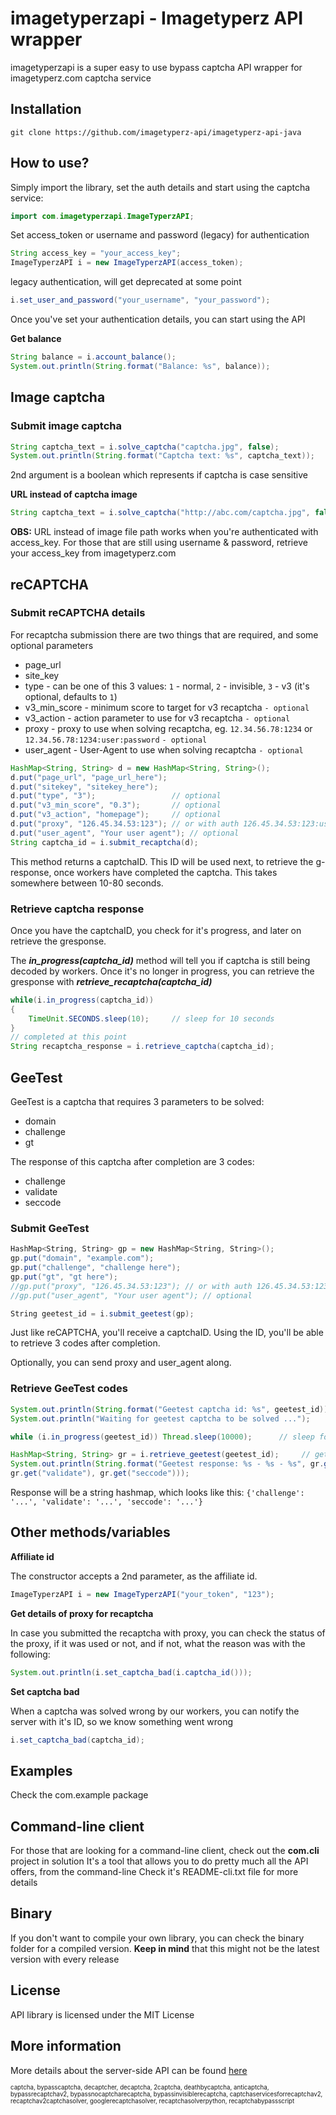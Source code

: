 imagetyperzapi - Imagetyperz API wrapper
=========================================
imagetyperzapi is a super easy to use bypass captcha API wrapper for imagetyperz.com captcha service

## Installation

    git clone https://github.com/imagetyperz-api/imagetyperz-api-java

## How to use?

Simply import the library, set the auth details and start using the captcha service:

``` java
import com.imagetyperzapi.ImageTyperzAPI;
```
Set access_token or username and password (legacy) for authentication

``` java
String access_key = "your_access_key";
ImageTyperzAPI i = new ImageTyperzAPI(access_token);
```
legacy authentication, will get deprecated at some point
``` java
i.set_user_and_password("your_username", "your_password");
```
Once you've set your authentication details, you can start using the API

**Get balance**

``` java
String balance = i.account_balance();
System.out.println(String.format("Balance: %s", balance));
```
## Image captcha

### Submit image captcha

``` java
String captcha_text = i.solve_captcha("captcha.jpg", false);
System.out.println(String.format("Captcha text: %s", captcha_text));
```
2nd argument is a boolean which represents if captcha is case sensitive

**URL instead of captcha image**
``` java
String captcha_text = i.solve_captcha("http://abc.com/captcha.jpg", false);
```
**OBS:** URL instead of image file path works when you're authenticated with access_key.
 For those that are still using username & password, retrieve your access_key from 
 imagetyperz.com

## reCAPTCHA

### Submit reCAPTCHA details

For recaptcha submission there are two things that are required, and some optional parameters
- page_url
- site_key
- type - can be one of this 3 values: `1` - normal, `2` - invisible, `3` - v3 (it's optional, defaults to `1`)
- v3_min_score - minimum score to target for v3 recaptcha `- optional`
- v3_action - action parameter to use for v3 recaptcha `- optional`
- proxy - proxy to use when solving recaptcha, eg. `12.34.56.78:1234` or `12.34.56.78:1234:user:password` `- optional`
- user_agent - User-Agent to use when solving recaptcha `- optional` 

``` java
HashMap<String, String> d = new HashMap<String, String>();
d.put("page_url", "page_url_here");
d.put("sitekey", "sitekey_here");
d.put("type", "3");                 // optional
d.put("v3_min_score", "0.3");       // optional
d.put("v3_action", "homepage");     // optional
d.put("proxy", "126.45.34.53:123"); // or with auth 126.45.34.53:123:user:pass - optional
d.put("user_agent", "Your user agent"); // optional
String captcha_id = i.submit_recaptcha(d);
```
This method returns a captchaID. This ID will be used next, to retrieve the g-response, once workers have
completed the captcha. This takes somewhere between 10-80 seconds.

### Retrieve captcha response

Once you have the captchaID, you check for it's progress, and later on retrieve the gresponse.

The ***in_progress(captcha_id)*** method will tell you if captcha is still being decoded by workers.
Once it's no longer in progress, you can retrieve the gresponse with ***retrieve_recaptcha(captcha_id)***

``` java
while(i.in_progress(captcha_id))
{
    TimeUnit.SECONDS.sleep(10);     // sleep for 10 seconds
}
// completed at this point
String recaptcha_response = i.retrieve_captcha(captcha_id);
```


## GeeTest

GeeTest is a captcha that requires 3 parameters to be solved:
- domain
- challenge
- gt

The response of this captcha after completion are 3 codes:
- challenge
- validate
- seccode

### Submit GeeTest
```csharp
HashMap<String, String> gp = new HashMap<String, String>();
gp.put("domain", "example.com");
gp.put("challenge", "challenge here");
gp.put("gt", "gt here");
//gp.put("proxy", "126.45.34.53:123"); // or with auth 126.45.34.53:123:user:pass - optional
//gp.put("user_agent", "Your user agent"); // optional

String geetest_id = i.submit_geetest(gp);
```

Just like reCAPTCHA, you'll receive a captchaID.
Using the ID, you'll be able to retrieve 3 codes after completion.

Optionally, you can send proxy and user_agent along.

### Retrieve GeeTest codes
```java
System.out.println(String.format("Geetest captcha id: %s", geetest_id));
System.out.println("Waiting for geetest captcha to be solved ...");

while (i.in_progress(geetest_id)) Thread.sleep(10000);      // sleep for 10 seconds and retry

HashMap<String, String> gr = i.retrieve_geetest(geetest_id);     // get the response
System.out.println(String.format("Geetest response: %s - %s - %s", gr.get("challenge"),
gr.get("validate"), gr.get("seccode")));
```

Response will be a string hashmap, which looks like this: `{'challenge': '...', 'validate': '...', 'seccode': '...'}`

## Other methods/variables

**Affiliate id**

The constructor accepts a 2nd parameter, as the affiliate id.
``` java
ImageTyperzAPI i = new ImageTyperzAPI("your_token", "123");
```

**Get details of proxy for recaptcha**

In case you submitted the recaptcha with proxy, you can check the status of the proxy, if it was used or not,
and if not, what the reason was with the following:

``` java
System.out.println(i.set_captcha_bad(i.captcha_id()));
```

**Set captcha bad**

When a captcha was solved wrong by our workers, you can notify the server with it's ID,
so we know something went wrong

``` java
i.set_captcha_bad(captcha_id);
```

## Examples
Check the com.example package

## Command-line client
For those that are looking for a command-line client, check out the **com.cli** project in solution
It's a tool that allows you to do pretty much all the API offers, from the command-line
Check it's README-cli.txt file for more details

## Binary
If you don't want to compile your own library, you can check the binary folder for a compiled version.
**Keep in mind** that this might not be the latest version with every release

## License
API library is licensed under the MIT License

## More information
More details about the server-side API can be found [here](http://imagetyperz.com)


<sup><sub>captcha, bypasscaptcha, decaptcher, decaptcha, 2captcha, deathbycaptcha, anticaptcha, 
bypassrecaptchav2, bypassnocaptcharecaptcha, bypassinvisiblerecaptcha, captchaservicesforrecaptchav2, 
recaptchav2captchasolver, googlerecaptchasolver, recaptchasolverpython, recaptchabypassscript</sup></sub>

